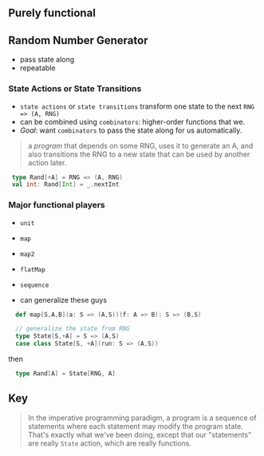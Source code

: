 ## Purely functional

## Random Number Generator
* pass state along
* repeatable 

### State Actions or State Transitions
* `state actions` or `state transitions` transform one state to the next `RNG => (A, RNG)`
* can be combined using `combinators`: higher-order functions that we.
* *Goal*: want `combinators` to pass the state along for us automatically.

> a *program* that depends on some RNG, uses it to generate an A, and also transitions the RNG to a new state that can be used by 
another action later.

```scala
 type Rand[+A] = RNG => (A, RNG)
 val int: Rand[Int] = _.nextInt
```

### Major functional players
* `unit`
* `map`
* `map2`
* `flatMap`
* `sequence`

* can generalize these guys
```scala
  def map[S,A,B](a: S => (A,S))(f: A => B): S => (B,S)

  // generalize the state from RNG
  type State[S,+A] = S => (A,S)
  case class State[S, +A](run: S => (A,S))
```
then 
```scala
  type Rand[A] = State[RNG, A]
```

## Key
> In the imperative programming paradigm, a program is a sequence of statements where each statement may modify the program state. That's exactly what we've been doing, except that our "statements" are really `State` action, which are really functions.